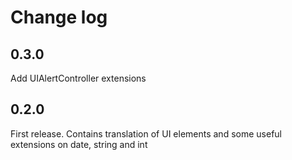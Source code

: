# Change log

## 0.3.0

Add UIAlertController extensions

## 0.2.0

First release. Contains translation of UI elements and some useful extensions on date, string and int
